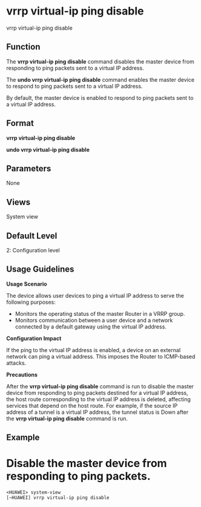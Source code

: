 vrrp virtual-ip ping disable
============================

vrrp virtual-ip ping disable

Function
--------



The **vrrp virtual-ip ping disable** command disables the master device from responding to ping packets sent to a virtual IP address.

The **undo vrrp virtual-ip ping disable** command enables the master device to respond to ping packets sent to a virtual IP address.



By default, the master device is enabled to respond to ping packets sent to a virtual IP address.


Format
------

**vrrp virtual-ip ping disable**

**undo vrrp virtual-ip ping disable**


Parameters
----------

None

Views
-----

System view


Default Level
-------------

2: Configuration level


Usage Guidelines
----------------

**Usage Scenario**

The device allows user devices to ping a virtual IP address to serve the following purposes:

* Monitors the operating status of the master Router in a VRRP group.
* Monitors communication between a user device and a network connected by a default gateway using the virtual IP address.

**Configuration Impact**

If the ping to the virtual IP address is enabled, a device on an external network can ping a virtual address. This imposes the Router to ICMP-based attacks.

**Precautions**

After the **vrrp virtual-ip ping disable** command is run to disable the master device from responding to ping packets destined for a virtual IP address, the host route corresponding to the virtual IP address is deleted, affecting services that depend on the host route. For example, if the source IP address of a tunnel is a virtual IP address, the tunnel status is Down after the **vrrp virtual-ip ping disable** command is run.


Example
-------

# Disable the master device from responding to ping packets.
```
<HUAWEI> system-view
[~HUAWEI] vrrp virtual-ip ping disable

```